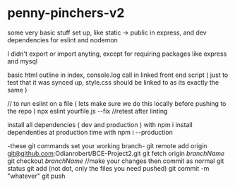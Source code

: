 # penny-pinchers-v2

some very basic stuff set up, like static -> public in express, and dev dependencies for eslint and nodemon 

I didn't export or import anyting, except for requiring packages like express and mysql 

basic html outline in index, console.log call in linked front end script ( just to test that it was synced up, style.css should be linked to as its exactly the same )

// to run eslint on a file ( lets make sure we do this locally before pushing to the repo )
npx eslint yourfile.js --fix
//retest after linting 

install all dependencies ( dev and production ) with npm i 
install dependenties at production time with npm i --production 

-these git commands set your working branch-
git remote add origin git@github.com:Odianrobert/BCE-Project2.git
git fetch origin *branchName*
git checkout *branchName*
    //make your changes then commit as normal
git status
git add (not dot, only the files you need pushed)
git commit -m "whatever"
git push

